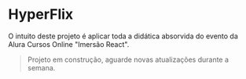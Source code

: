 # HyperFlix

O intuito deste projeto é aplicar toda a didática absorvida do 
evento da Alura Cursos Online "Imersão React".

> Projeto em construção, aguarde novas atualizações durante a semana.
